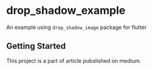 # drop_shadow_example

An example using `drop_shadow_image` package for flutter

## Getting Started

This project is a part of article pubslished on medium.